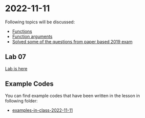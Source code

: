# 2022-11-11

Following topics will be discussed: 


- [Functions](../course-content/functions.md)
- [Function arguments](../course-content/function-arguments.md)
- [Solved some of the questions from paper based 2019 exam](https://github.com/ati-ozgur/course-python/blob/master/2019/Exam2019December.pdf)



## Lab 07

[Lab is here](Labs/Lab-2022-11-11.md)

## Example Codes


You can find example codes that have been written in the lesson in following folder:
 - [examples-in-class-2022-11-11](examples-in-class-2022-11-11)

